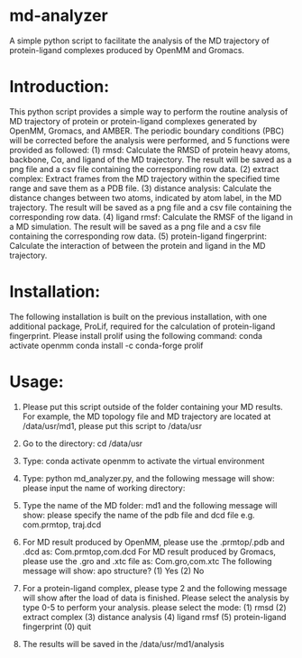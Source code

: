 # md-analyzer
A simple python script to facilitate the analysis of the MD trajectory of protein-ligand complexes produced by OpenMM and Gromacs.

# Introduction:
This python script provides a simple way to perform the routine analysis of MD trajectory of protein or protein-ligand complexes generated by OpenMM, Gromacs, and AMBER. The periodic boundary conditions (PBC) will be corrected before the analysis were performed, and 5 functions were provided as followed:
(1) rmsd: Calculate the RMSD of protein heavy atoms, backbone, Cα, and ligand of the MD trajectory. The result will be saved as a png file and a csv file containing the corresponding row data.
(2) extract complex: Extract frames from the MD trajectory within the specified time range and save them as a PDB file.
(3) distance analysis: Calculate the distance changes between two atoms, indicated by atom label, in the MD trajectory. The result will be saved as a png file and a csv file containing the corresponding row data.
(4) ligand rmsf: Calculate the RMSF of the ligand in a MD simulation. The result will be saved as a png file and a csv file containing the corresponding row data.
(5) protein-ligand fingerprint: Calculate the interaction of between the protein and ligand in the MD trajectory.


# Installation:
The following installation is built on the previous installation, with one additional package, ProLif, required for the calculation of protein-ligand fingerprint. Please install prolif using the following command:
conda activate openmm
conda install -c conda-forge prolif

# Usage:
1.	Please put this script outside of the folder containing your MD results. For example, the MD topology file and MD trajectory are located at /data/usr/md1, please put this script to /data/usr
2.	Go to the directory: cd /data/usr
3.	Type: conda activate openmm to activate the virtual environment
4.	Type: python md_analyzer.py, and the following message will show: 
please input the name of working directory:
5.	Type the name of the MD folder: md1 and the following message will show:
please specify the name of the pdb file and dcd file e.g. com.prmtop, traj.dcd
6.	For MD result produced by OpenMM, please use the .prmtop/.pdb and .dcd as:
Com.prmtop,com.dcd
For MD result produced by Gromacs, please use the .gro and .xtc file as:
Com.gro,com.xtc
The following message will show:
apo structure? (1) Yes (2) No
7.	For a protein-ligand complex, please type 2 and the following message will show after the load of data is finished. Please select the analysis by type 0-5 to perform your analysis. 
please select the mode:
(1) rmsd
(2) extract complex
(3) distance analysis
(4) ligand rmsf
(5) protein-ligand fingerprint
(0) quit

8.	The results will be saved in the /data/usr/md1/analysis

